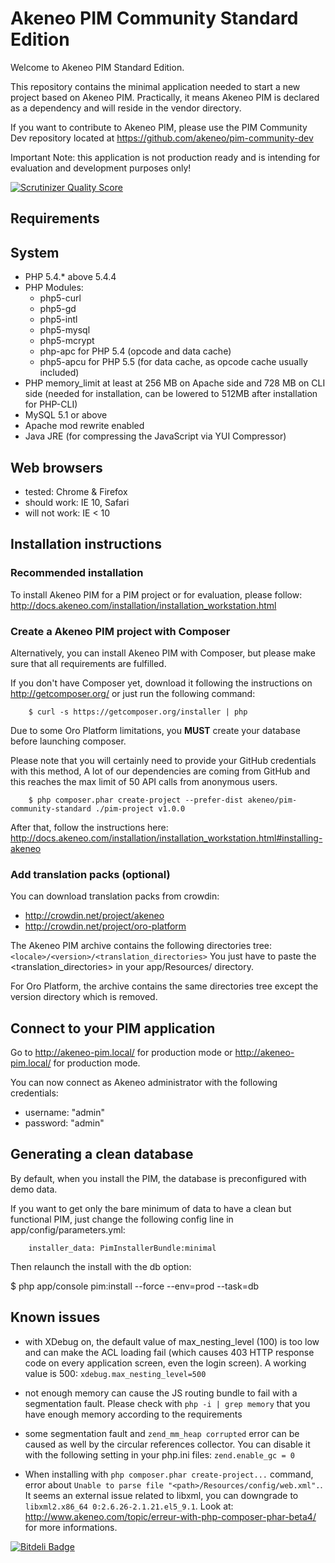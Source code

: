 Akeneo PIM Community Standard Edition
=====================================
Welcome to Akeneo PIM Standard Edition.

This repository contains the minimal application needed to start a new project based on Akeneo PIM.
Practically, it means Akeneo PIM is declared as a dependency and will reside in the vendor directory.

If you want to contribute to Akeneo PIM, please use the PIM Community Dev repository located at
https://github.com/akeneo/pim-community-dev

Important Note: this application is not production ready and is intending for evaluation and development purposes only!

[![Scrutinizer Quality Score](https://scrutinizer-ci.com/g/akeneo/pim-community-dev/badges/quality-score.png?s=05ef3d5d2bbfae2f9a659060b21711d275f0c1ff)](https://scrutinizer-ci.com/g/akeneo/pim-community-dev/)

Requirements
------------
## System
 - PHP 5.4.* above 5.4.4
 - PHP Modules:
    - php5-curl
    - php5-gd
    - php5-intl
    - php5-mysql
    - php5-mcrypt
    - php-apc for PHP 5.4 (opcode and data cache)
    - php5-apcu for PHP 5.5 (for data cache, as opcode cache usually included)
 - PHP memory_limit at least at 256 MB on Apache side and 728 MB on CLI side (needed for installation, can be lowered to 512MB after installation for PHP-CLI)
 - MySQL 5.1 or above
 - Apache mod rewrite enabled
 - Java JRE (for compressing the JavaScript via YUI Compressor)

## Web browsers
 - tested: Chrome & Firefox
 - should work: IE 10, Safari
 - will not work: IE < 10

Installation instructions
-------------------------
### Recommended installation
To install Akeneo PIM for a PIM project or for evaluation, please follow:
http://docs.akeneo.com/installation/installation_workstation.html

### Create a Akeneo PIM project with Composer

Alternatively, you can install Akeneo PIM with Composer, but please make sure that all requirements are fulfilled.

If you don't have Composer yet, download it following the instructions on
http://getcomposer.org/ or just run the following command:

```
    $ curl -s https://getcomposer.org/installer | php
```

Due to some Oro Platform limitations, you **MUST** create your database before launching composer.

Please note that you will certainly need to provide your GitHub credentials with this method,
A lot of our dependencies are coming from GitHub and this reaches the max limit of 50 API calls
from anonymous users.

```
    $ php composer.phar create-project --prefer-dist akeneo/pim-community-standard ./pim-project v1.0.0
```

After that, follow the instructions here:
http://docs.akeneo.com/installation/installation_workstation.html#installing-akeneo

### Add translation packs (optional)

You can download translation packs from crowdin:
- http://crowdin.net/project/akeneo
- http://crowdin.net/project/oro-platform

The Akeneo PIM archive contains the following directories tree: `<locale>/<version>/<translation_directories>`
You just have to paste the <translation_directories> in your app/Resources/ directory.

For Oro Platform, the archive contains the same directories tree except the version directory which is removed.

Connect to your PIM application
-------------------------------

Go to http://akeneo-pim.local/ for production mode or http://akeneo-pim.local/ for production mode.

You can now connect as Akeneo administrator with the following credentials:
- username: "admin"
- password: "admin"

Generating a clean database
---------------------------

By default, when you install the PIM, the database is preconfigured with demo data.

If you want to get only the bare minimum of data to have a clean but functional PIM,
just change the following config line in app/config/parameters.yml:

```
    installer_data: PimInstallerBundle:minimal
```

Then relaunch the install with the db option:

$ php app/console pim:install --force --env=prod --task=db

Known issues
------------
 - with XDebug on, the default value of max_nesting_level (100) is too low and can make the ACL loading fail (which causes 403 HTTP response code on every application screen, even the login screen). A working value is 500:
`xdebug.max_nesting_level=500`

 - not enough memory can cause the JS routing bundle to fail with a segmentation fault. Please check with `php -i | grep memory` that you have enough memory according to the requirements

 - some segmentation fault and `zend_mm_heap corrupted` error can be caused as well by the circular references collector. You can disable it with the following setting in your php.ini files:
`zend.enable_gc = 0`

 - When installing with `php composer.phar create-project...` command, error about `Unable to parse file "<path>/Resources/config/web.xml".`. It seems an external issue related to libxml, you can downgrade to `libxml2.x86_64 0:2.6.26-2.1.21.el5_9.1`. Look at: http://www.akeneo.com/topic/erreur-with-php-composer-phar-beta4/ for more informations.

[![Bitdeli Badge](https://d2weczhvl823v0.cloudfront.net/akeneo/pim-community-dev/trend.png)](https://bitdeli.com/free "Bitdeli Badge")
